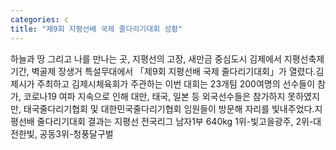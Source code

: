 ```yaml
---
categories: c
title: "제9회 지평선배 국제 줄다리기대회 성황"
---
```

하늘과 땅 그리고 나를 만나는 곳, 지평선의 고장, 새만금 중심도시 김제에서 지평선축제 기간, 벽골제 장생거 특설무대에서 「제9회 지평선배 국제 줄다리기대회」가 열렸다.김제시가 주최하고 김제시체육회가 주관하는 이번 대회는 23개팀 200여명의 선수들이 참가, 코로나19 여파 지속으로 인해 대만, 태국, 일본 등 외국선수들은 참가하지 못하였지만, 태국줄다리기협회 및 대한민국줄다리기협회 임원들이 방문해 자리를 빛내주었다.지평선배 줄다리기대회 결과는 지평선 전국리그 남자1부 640kg 1위-빛고을광주, 2위-대전한빛, 공동3위-청풍달구벌